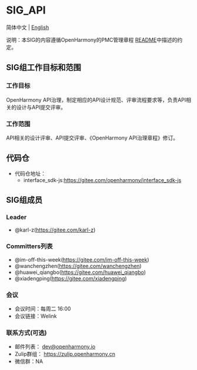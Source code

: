 # SIG_API
简体中文 | [English](./sig_api.md)

说明：本SIG的内容遵循OpenHarmony的PMC管理章程 [README](/zh/pmc.md)中描述的约定。

## SIG组工作目标和范围

### 工作目标
OpenHarmony API治理，制定相应的API设计规范、评审流程要求等，负责API相关的设计与API提交评审。

### 工作范围
API相关的设计评审、API提交评审、《OpenHarmony API治理章程》修订。

## 代码仓
- 代码仓地址：
  - interface_sdk-js:https://gitee.com/openharmony/interface_sdk-js

## SIG组成员

### Leader
- @karl-z(https://gitee.com/karl-z)

### Committers列表
- @im-off-this-week(https://gitee.com/im-off-this-week)
- @wanchengzhen(https://gitee.com/wanchengzhen)
- @huawei_qiangbo(https://gitee.com/huawei_qiangbo)
- @xiadengping(https://gitee.com/xiadengping)

### 会议
 - 会议时间：每周二 16:00
 - 会议链接：Welink

### 联系方式(可选)

- 邮件列表： dev@openharmony.io
- Zulip群组： https://zulip.openharmony.cn
- 微信群：NA
